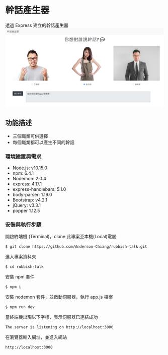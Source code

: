 # 幹話產生器
透過 Express 建立的幹話產生器
![](/rubbishTalkGenerator.png)
## 功能描述
- 三個職業可供選擇
- 每個職業都可以產生不同的幹話
### 環境建置與需求
* Node.js: v10.15.0
* npm: 6.4.1
* Nodemon: 2.0.4
* express: 4.17.1
* express-handlebars: 5.1.0
* body-parser: 1.19.0
* Bootstrap: v4.2.1
* jQuery: v3.3.1
* popper 1.12.5 
### 安裝與執行步驟
開啟終端機 (Terminal)，clone 此專案至本機(Local)電腦
```
$ git clone https://github.com/Anderson-Chiang/rubbish-talk.git
```

進入專案資料夾
```
$ cd rubbish-talk
```

安裝 npm 套件
```
$ npm i
```

安裝 nodemon 套件，並啟動伺服器，執行 app.js 檔案
```
$ npm run dev
```

當終端機出現以下字樣，表示伺服器已連結成功
```
The server is listening on http://localhost:3000
```

在瀏覽器輸入網址，並進入網站
```
http://localhost:3000
```